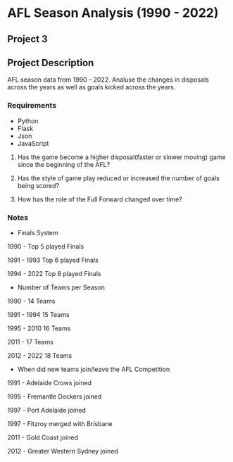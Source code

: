 # AFL Season Analysis (1990 - 2022)
## Project 3

## Project Description

AFL season data from 1990 - 2022. Analuse the changes in disposals across the years as well as goals kicked across the years. 

### Requirements

* Python
* Flask
* Json
* JavaScript

1. Has the game become a higher disposal(faster or slower moving) game since the beginning of the AFL?

2. Has the style of game play reduced or increased the number of goals being scored?

3. How has the role of the Full Forward changed over time?


### Notes

* Finals System

1990 - Top 5 played Finals

1991 - 1993 Top 6 played Finals

1994 - 2022 Top 8 played Finals


* Number of Teams per Season

1990 - 14 Teams

1991 - 1994 15 Teams

1995 - 2010 16 Teams

2011 - 17 Teams

2012 - 2022 18 Teams


* When did new teams join/leave the AFL Competition

1991 - Adelaide Crows joined

1995 - Fremantle Dockers joined

1997 - Port Adelaide joined

1997 - Fitzroy merged with Brisbane

2011 - Gold Coast joined

2012 - Greater Western Sydney joined




